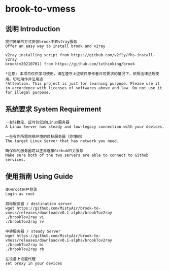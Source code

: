 # brook-to-vmess
## 说明 Introduction
    提供简单的方式安装brook中转v2ray服务
    Offer an easy way to install brook and v2ray

    v2ray installing script from https://github.com/v2fly/fhs-install-v2ray
    brook(v20210701) from https://github.com/txthinking/brook

    *注意: 本项目仅供学习使用，请在遵守上述软件原作者许可要求的情况下，依照法律法规使用。切勿用作非法用途
    *Attention: This project is just for learning purpose. Please use it in accordence with licenses of softwares above and law. Do not use it for illegal purpose. 

## 系统要求 System Requirement
    一台较稳定、延时较低的Linux服务器
    A Linux Server has steady and low-legacy connection with your devices. 

    一台有你所需网络环境的目标服务器（你懂的）
    The target Linux Server that has network you need.  

    确保你的服务器可以正常连接Github相关服务
    Make sure both of the two servers are able to connect to Github services. 

## 使用指南 Using Guide
    使用root用户登录
    Login as root

    目标服务器 / destination server
    wget https://github.com/MistyAir/brook-to-vmess/releases/download/v0.1-alpha/brookTov2ray
    ./brookTov2ray vi
    ./brookTov2ray rv
    
    中转服务器 / steady Server
    wget https://github.com/MistyAir/brook-to-vmess/releases/download/v0.1-alpha/brookTov2ray
    ./brookTov2ray bi
    ./brookTov2ray rb

    在设备上设置代理
    set proxy in your devices